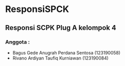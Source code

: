 # ResponsiSPCK

## Responsi SCPK Plug A kelompok 4 

### Anggota : 
- Bagus Gede Anugrah Perdana Sentosa (123190058)
- Rivano Ardiyan Taufiq Kurniawan (123190084)
